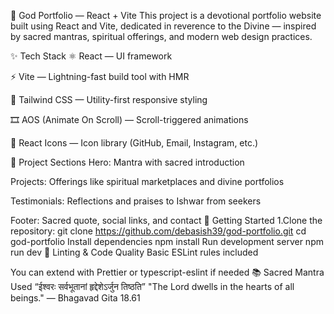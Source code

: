 🙏 God Portfolio — React + Vite
This project is a devotional portfolio website built using React and Vite, dedicated in reverence to the Divine — inspired by sacred mantras, spiritual offerings, and modern web design practices.

✨ Tech Stack
⚛️ React — UI framework

⚡ Vite — Lightning-fast build tool with HMR

🎨 Tailwind CSS — Utility-first responsive styling

🎞 AOS (Animate On Scroll) — Scroll-triggered animations

🎯 React Icons — Icon library (GitHub, Email, Instagram, etc.)

🧭 Project Sections
Hero: Mantra with sacred introduction

Projects: Offerings like spiritual marketplaces and divine portfolios

Testimonials: Reflections and praises to Ishwar from seekers

Footer: Sacred quote, social links, and contact
🔧 Getting Started
1.Clone the repository:
git clone https://github.com/debasish39/god-portfolio.git
cd god-portfolio
Install dependencies
npm install
Run development server
npm run dev
🧹 Linting & Code Quality
Basic ESLint rules included

You can extend with Prettier or typescript-eslint if needed
📚 Sacred Mantra Used
“ईश्वरः सर्वभूतानां हृद्देशेऽर्जुन तिष्ठति”
"The Lord dwells in the hearts of all beings."
— Bhagavad Gita 18.61

